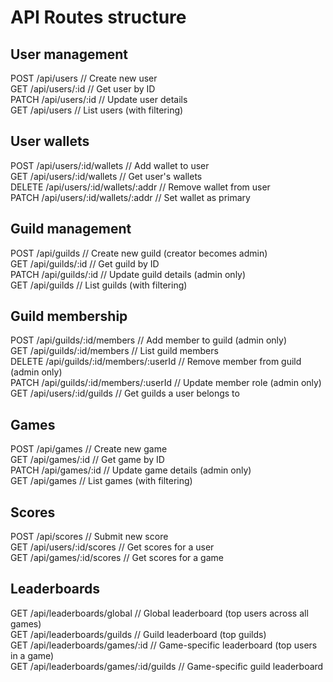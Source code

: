 # API Routes structure

## User management

POST /api/users            // Create new user  
GET /api/users/:id         // Get user by ID  
PATCH /api/users/:id       // Update user details  
GET /api/users             // List users (with filtering)  

## User wallets

POST /api/users/:id/wallets        // Add wallet to user  
GET /api/users/:id/wallets         // Get user's wallets  
DELETE /api/users/:id/wallets/:addr // Remove wallet from user  
PATCH /api/users/:id/wallets/:addr // Set wallet as primary  

## Guild management

POST /api/guilds           // Create new guild (creator becomes admin)  
GET /api/guilds/:id        // Get guild by ID  
PATCH /api/guilds/:id      // Update guild details (admin only)  
GET /api/guilds            // List guilds (with filtering)  

## Guild membership

POST /api/guilds/:id/members       // Add member to guild (admin only)  
GET /api/guilds/:id/members        // List guild members  
DELETE /api/guilds/:id/members/:userId // Remove member from guild (admin only)  
PATCH /api/guilds/:id/members/:userId  // Update member role (admin only)  
GET /api/users/:id/guilds          // Get guilds a user belongs to  

## Games

POST /api/games            // Create new game  
GET /api/games/:id         // Get game by ID  
PATCH /api/games/:id       // Update game details (admin only)  
GET /api/games             // List games (with filtering)  

## Scores

POST /api/scores           // Submit new score  
GET /api/users/:id/scores  // Get scores for a user  
GET /api/games/:id/scores  // Get scores for a game  

## Leaderboards

GET /api/leaderboards/global        // Global leaderboard (top users across all games)  
GET /api/leaderboards/guilds        // Guild leaderboard (top guilds)  
GET /api/leaderboards/games/:id     // Game-specific leaderboard (top users in a game)  
GET /api/leaderboards/games/:id/guilds // Game-specific guild leaderboard  
